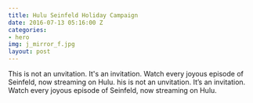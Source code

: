 ```yaml
---
title: Hulu Seinfeld Holiday Campaign
date: 2016-07-13 05:16:00 Z
categories:
- hero
img: j_mirror_f.jpg
layout: post
---
```


This is not an unvitation. It's an invitation. Watch every joyous episode of Seinfeld, now streaming on Hulu. his is not an unvitation. It’s an invitation. Watch every joyous episode of Seinfeld, now streaming on Hulu.
